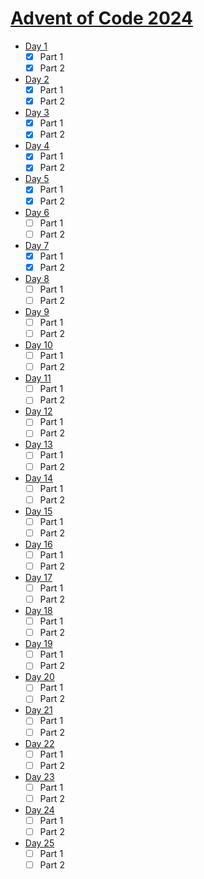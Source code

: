 # [Advent of Code 2024](https://adventofcode.com/2024)

- [Day 1](https://adventofcode.com/2024/day/1)
  - [x] Part 1
  - [x] Part 2
- [Day 2](https://adventofcode.com/2024/day/2)
  - [x] Part 1
  - [x] Part 2
- [Day 3](https://adventofcode.com/2024/day/3)
  - [x] Part 1
  - [x] Part 2
- [Day 4](https://adventofcode.com/2024/day/4)
  - [x] Part 1
  - [x] Part 2
- [Day 5](https://adventofcode.com/2024/day/5)
  - [x] Part 1
  - [x] Part 2
- [Day 6](https://adventofcode.com/2024/day/6)
  - [ ] Part 1
  - [ ] Part 2
- [Day 7](https://adventofcode.com/2024/day/7)
  - [x] Part 1
  - [x] Part 2
- [Day 8](https://adventofcode.com/2024/day/8)
  - [ ] Part 1
  - [ ] Part 2
- [Day 9](https://adventofcode.com/2024/day/9)
  - [ ] Part 1
  - [ ] Part 2
- [Day 10](https://adventofcode.com/2024/day/10)
  - [ ] Part 1
  - [ ] Part 2
- [Day 11](https://adventofcode.com/2024/day/11)
  - [ ] Part 1
  - [ ] Part 2
- [Day 12](https://adventofcode.com/2024/day/12)
  - [ ] Part 1
  - [ ] Part 2
- [Day 13](https://adventofcode.com/2024/day/13)
  - [ ] Part 1
  - [ ] Part 2
- [Day 14](https://adventofcode.com/2024/day/14)
  - [ ] Part 1
  - [ ] Part 2
- [Day 15](https://adventofcode.com/2024/day/15)
  - [ ] Part 1
  - [ ] Part 2
- [Day 16](https://adventofcode.com/2024/day/16)
  - [ ] Part 1
  - [ ] Part 2
- [Day 17](https://adventofcode.com/2024/day/17)
  - [ ] Part 1
  - [ ] Part 2
- [Day 18](https://adventofcode.com/2024/day/18)
  - [ ] Part 1
  - [ ] Part 2
- [Day 19](https://adventofcode.com/2024/day/19)
  - [ ] Part 1
  - [ ] Part 2
- [Day 20](https://adventofcode.com/2024/day/20)
  - [ ] Part 1
  - [ ] Part 2
- [Day 21](https://adventofcode.com/2024/day/21)
  - [ ] Part 1
  - [ ] Part 2
- [Day 22](https://adventofcode.com/2024/day/22)
  - [ ] Part 1
  - [ ] Part 2
- [Day 23](https://adventofcode.com/2024/day/23)
  - [ ] Part 1
  - [ ] Part 2
- [Day 24](https://adventofcode.com/2024/day/24)
  - [ ] Part 1
  - [ ] Part 2
- [Day 25](https://adventofcode.com/2024/day/25)
  - [ ] Part 1
  - [ ] Part 2
